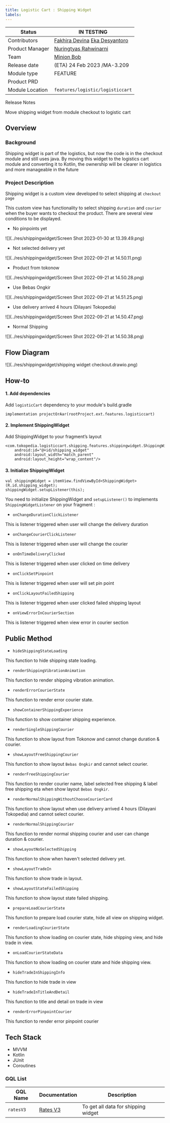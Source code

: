 ```yaml
---
title: Logistic Cart : Shipping Widget
labels:
---
```



| **Status** | ​<!--start status:YELLOW-->IN TESTING<!--end status--> |
| --- | --- |
| Contributors | ​[Fakhira Devina](https://tokopedia.atlassian.net/wiki/people/61077e53b704b40068e80a8e?ref=confluence) ​[Eka Desyantoro](https://tokopedia.atlassian.net/wiki/people/6283196bd9ddcc006e9c7a85?ref=confluence) ​ |
| Product Manager | [Nuringtyas Rahwinarni](https://tokopedia.atlassian.net/wiki/people/5f58b98ed2c77e0075ac9865?ref=confluence)  |
| Team | [Minion Bob](https://tokopedia.atlassian.net/people/team/2373d8a6-1afc-4f2a-aa7a-63855c273051) |
| Release date | (ETA) ​24 Feb 2023 / ​<!--start status:GREY-->MA-3.209<!--end status--> |
| Module type | ​<!--start status:YELLOW-->FEATURE<!--end status--> |
| Product PRD |  |
| Module Location | `features/logistic/logisticcart` |

<!--toc-->

  
Release Notes

<!--start expand:ETA 24 Feb 2023 (MA-3.209)-->
Move shipping widget from module checkout to logistic cart
<!--end expand-->

## Overview

### Background

Shipping widget is part of the logistics, but now the code is in the checkout module and still uses java. By moving this widget to the logistics cart module and converting it to Kotlin, the ownership will be clearer in logistics and more manageable in the future

### Project Description

Shipping widget is a custom view developed to select shipping at `checkout page`

This custom view has functionality to select shipping `duration` and `courier` when the buyer wants to checkout the product. There are several view conditions to be displayed.  


- No pinpoints yet

![](../res/shippingwidget/Screen Shot 2023-01-30 at 13.39.49.png)
- Not selected delivery yet

![](../res/shippingwidget/Screen Shot 2022-09-21 at 14.50.11.png)

- Product from tokonow

![](../res/shippingwidget/Screen Shot 2022-09-21 at 14.50.28.png)

- Use Bebas Ongkir

![](../res/shippingwidget/Screen Shot 2022-09-21 at 14.51.25.png)

- Use delivery arrived 4 hours (Dilayani Tokopedia)

![](../res/shippingwidget/Screen Shot 2022-09-21 at 14.50.47.png)

- Normal Shipping

![](../res/shippingwidget/Screen Shot 2022-09-21 at 14.50.38.png)

## Flow Diagram

![](../res/shippingwidget/shipping widget checkout.drawio.png)

## How-to

#### 1. Add dependencies

Add `logisticCart` dependency to your module's build.gradle



```
implementation projectOrAar(rootProject.ext.features.logisticcart)
```

#### 2. Implement ShippingWidget

Add ShippingWidget to your fragment’s layout



```
<com.tokopedia.logisticcart.shipping.features.shippingwidget.ShippingWidget
    android:id="@+id/shipping_widget"
    android:layout_width="match_parent"
    android:layout_height="wrap_content"/>
```

#### 3. Initialize ShippingWidget



```
val shippingWidget = itemView.findViewById<ShippingWidget>(R.id.shipping_widget);
shippingWidget.setupListener(this);
```

You need to initialize ShippingWidget and `setupListener()` to implements `ShippingWidgetListener` on your fragment : 

- `onChangeDurationClickListener`

This is listener triggered when user will change the delivery duration

- `onChangeCourierClickListener`

This is listener triggered when user will change the courier

- `onOnTimeDeliveryClicked`

This is listener triggered when user clicked on time delivery

- `onClickSetPinpoint`

This is listener triggered when user will set pin point

- `onClickLayoutFailedShipping`

This is listener triggered when user clicked failed shipping layout

- `onViewErrorInCourierSection`

This is listener triggered when view error in courier section

## Public Method

- `hideShippingStateLoading`

This function to hide shipping state loading.

- `renderShippingVibrationAnimation`

This function to render shipping vibration animation.

- `renderErrorCourierState`

This function to render error courier state.

- `showContainerShippingExperience`

This function to show container shipping experience.

- `renderSingleShippingCourier`

This function to show layout from Tokonow and cannot change duration & courier.

- `showLayoutFreeShippingCourier`

This function to show layout `Bebas Ongkir` and cannot select courier.

- `renderFreeShippingCourier`

This function to render courier name, label selected free shipping & label free shipping eta when show layout `Bebas Ongkir`.

- `renderNormalShippingWithoutChooseCourierCard`

This function to show layout when use delivery arrived 4 hours (Dilayani Tokopedia) and cannot select courier.

- `renderNormalShippingCourier`

This function to render normal shipping courier and user can change duration & courier.

- `showLayoutNoSelectedShipping`

This function to show when haven't selected delivery yet.

- `showLayoutTradeIn`

This function to show trade in layout.

- `showLayoutStateFailedShipping`

This function to show layout state failed shipping.

- `prepareLoadCourierState`

This function to prepare load courier state, hide all view on shipping widget.

- `renderLoadingCourierState`

This function to show loading on courier state, hide shipping view, and hide trade in view.

- `onLoadCourierStateData`

This function to show loading on courier state and hide shipping view.

- `hideTradeInShippingInfo`

This function to hide trade in view

- `hideTradeInTitleAndDetail`

This function to title and detail on trade in view

- `renderErrorPinpointCourier`

This function to render error pinpoint courier

## Tech Stack

- MVVM
- Kotlin
- JUnit
- Coroutines

### GQL List



| **GQL Name** | **Documentation** | **Description** |
| --- | --- | --- |
| `ratesV3` | ​[Rates V3](/wiki/spaces/LG/pages/567279712/Rates+V3)  | To get all data for shipping widget |